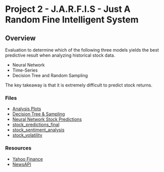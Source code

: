 # Project 2 - J.A.R.F.I.S - Just A Random Fine Intelligent System

## Overview
Evaluation to determine which of the following three models yields the best predictive result when analyzing historical stock data.

* Neural Network
* Time-Series
* Decision Tree and Random Sampling  

The key takeaway is that it is extremely difficult to predict stock returns.  

### Files

* [Analysis Plots](Final_Project/Analysis_plots.ipynb) 
* [Decision Tree & Sampling](Final_Project/Decision_Tree_Sampling.ipynb)
* [Neural Network Stock Predictions](Final_Project/Neural_Network_Stock_Predictions.ipynb) 
* [stock_predictions_final](Final_Project/stock_predictions_final.ipynb)
* [stock_sentiment_analysis](Final_Project/stock_sentiment_analysis.ipynb)
* [stock_volatility](Final_Project/stock_volatility.ipynb)

### Resources

* [Yahoo Finance](https://finance.yahoo.com/)
* [NewsAPI](https://newsapi.org/)

